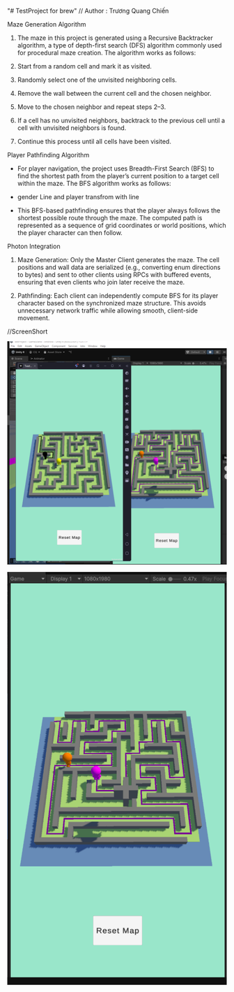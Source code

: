 "# TestProject for brew" 
// Author : Trương Quang Chiến 


Maze Generation Algorithm

1. The maze in this project is generated using a Recursive Backtracker algorithm, a type of depth-first search (DFS) algorithm commonly used for procedural maze creation. The algorithm works as follows:

2. Start from a random cell and mark it as visited.

3. Randomly select one of the unvisited neighboring cells.

4. Remove the wall between the current cell and the chosen neighbor.

5. Move to the chosen neighbor and repeat steps 2–3.

6. If a cell has no unvisited neighbors, backtrack to the previous cell until a cell with unvisited neighbors is found.

7. Continue this process until all cells have been visited.


Player Pathfinding Algorithm

- For player navigation, the project uses Breadth-First Search (BFS) to find the shortest path from the player’s current position to a target cell within the maze. The BFS algorithm works as follows:

- gender Line and player transfrom with line

- This BFS-based pathfinding ensures that the player always follows the shortest possible route through the maze. The computed path is represented as a sequence of grid coordinates or world positions, which the player character can then follow.


Photon Integration

1. Maze Generation: Only the Master Client generates the maze. The cell positions and wall data are serialized (e.g., converting enum directions to bytes) and sent to other clients using RPCs with buffered events, ensuring that even clients who join later receive the maze.

2. Pathfinding: Each client can independently compute BFS for its player character based on the synchronized maze structure. This avoids unnecessary network traffic while allowing smooth, client-side movement.

//ScreenShort

![alt text](ScreenShort/apkBuild.PNG)

![alt text](ScreenShort/PlayerFollowWithLine.PNG)